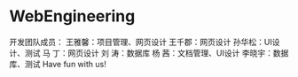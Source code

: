 WebEngineering
==============
开发团队成员：
王雅馨：项目管理、网页设计
王千郡：网页设计
孙华松：UI设计、测试
马  丁：网页设计
刘  涛：数据库
杨  茜：文档管理、UI设计
李晓宇：数据库、测试
Have fun with us!
